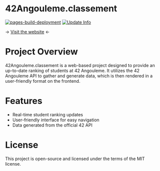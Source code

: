 # 42Angouleme.classement 

[![pages-build-deployment](https://github.com/Haletran/classement.42angouleme/actions/workflows/pages/pages-build-deployment/badge.svg)](https://github.com/Haletran/classement.42angouleme/actions/workflows/pages/pages-build-deployment)
[![Update Info](https://github.com/Haletran/classement.42angouleme/actions/workflows/main.yml/badge.svg)](https://github.com/Haletran/classement.42angouleme/actions/workflows/main.yml)


-> [Visit the website](https://classement-42angouleme.onrender.com) <-

# Project Overview

42Angouleme.classement  is a web-based project designed to provide an up-to-date ranking of students at 42 Angouleme. It utilizes the 42 Angouleme API to gather and generate data, which is then rendered in a user-friendly format on the frontend.

# Features

- Real-time student ranking updates
- User-friendly interface for easy navigation
- Data generated from the official 42 API

# License
This project is open-source and licensed under the terms of the MIT license.
